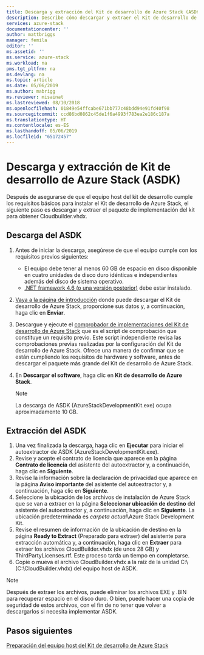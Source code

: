 ```yaml
---
title: Descarga y extracción del Kit de desarrollo de Azure Stack (ASDK) | Microsoft Docs
description: Describe cómo descargar y extraer el Kit de desarrollo de Azure Stack (ASDK).
services: azure-stack
documentationcenter: ''
author: mattbriggs
manager: femila
editor: ''
ms.assetid: ''
ms.service: azure-stack
ms.workload: na
pms.tgt_pltfrm: na
ms.devlang: na
ms.topic: article
ms.date: 05/06/2019
ms.author: mabrigg
ms.reviewer: misainat
ms.lastreviewed: 08/10/2018
ms.openlocfilehash: 01849e54ffcabe671bb777c48bdd94e91fd40f98
ms.sourcegitcommit: ccd86bd0862c45de1f6a4993f783ea2e186c187a
ms.translationtype: HT
ms.contentlocale: es-ES
ms.lasthandoff: 05/06/2019
ms.locfileid: "65172457"
---
```

# <a name="download-and-extract-the-azure-stack-development-kit-asdk"></a>Descarga y extracción de Kit de desarrollo de Azure Stack (ASDK)
Después de asegurarse de que el equipo host del kit de desarrollo cumple los requisitos básicos para instalar el Kit de desarrollo de Azure Stack, el siguiente paso es descargar y extraer el paquete de implementación del kit para obtener Cloudbuilder.vhdx.

## <a name="download-the-asdk"></a>Descarga del ASDK
1. Antes de iniciar la descarga, asegúrese de que el equipo cumple con los requisitos previos siguientes:

   - El equipo debe tener al menos 60 GB de espacio en disco disponible en cuatro unidades de disco duro idénticas e independientes además del disco de sistema operativo.
   - [.NET framework 4.6 (o una versión posterior)](https://dotnet.microsoft.com/download/dotnet-framework-runtime/net46) debe estar instalado.

2. [Vaya a la página de introducción](https://azure.microsoft.com/overview/azure-stack/try/?v=try) donde puede descargar el Kit de desarrollo de Azure Stack, proporcione sus datos y, a continuación, haga clic en **Enviar**.
3. Descargue y ejecute el [comprobador de implementaciones del Kit de desarrollo de Azure Stack](https://go.microsoft.com/fwlink/?LinkId=828735&clcid=0x409) que es el script de comprobación que constituye un requisito previo. Este script independiente revisa las comprobaciones previas realizadas por la configuración del Kit de desarrollo de Azure Stack. Ofrece una manera de confirmar que se están cumpliendo los requisitos de hardware y software, antes de descargar el paquete más grande del Kit de desarrollo de Azure Stack.
4. En **Descargar el software**, haga clic en **Kit de desarrollo de Azure Stack**.

   > [!NOTE]
   > La descarga de ASDK (AzureStackDevelopmentKit.exe) ocupa aproximadamente 10 GB.

## <a name="extract-the-asdk"></a>Extracción del ASDK
1. Una vez finalizada la descarga, haga clic en **Ejecutar** para iniciar el autoextractor de ASDK (AzureStackDevelopmentKit.exe).
2. Revise y acepte el contrato de licencia que aparece en la página **Contrato de licencia** del asistente del autoextractor y, a continuación, haga clic en **Siguiente**.
3. Revise la información sobre la declaración de privacidad que aparece en la página **Aviso importante** del asistente del autoextractor y, a continuación, haga clic en **Siguiente**.
4. Seleccione la ubicación de los archivos de instalación de Azure Stack que se van a extraer en la página **Seleccionar ubicación de destino** del asistente del autoextractor y, a continuación, haga clic en **Siguiente**. La ubicación predeterminada es *carpeta actual*\Azure Stack Development Kit. 
5. Revise el resumen de información de la ubicación de destino en la página **Ready to Extract** (Preparado para extraer) del asistente para extracción automática y, a continuación, haga clic en **Extraer** para extraer los archivos CloudBuilder.vhdx (de unos 28 GB) y ThirdPartyLicenses.rtf. Este proceso tarda un tiempo en completarse.
6. Copie o mueva el archivo CloudBuilder.vhdx a la raíz de la unidad C:\ (C:\CloudBuilder.vhdx) del equipo host de ASDK.

> [!NOTE]
> Después de extraer los archivos, puede eliminar los archivos EXE y .BIN para recuperar espacio en el disco duro. O bien, puede hacer una copia de seguridad de estos archivos, con el fin de no tener que volver a descargarlos si necesita implementar ASDK.


## <a name="next-steps"></a>Pasos siguientes
[Preparación del equipo host del Kit de desarrollo de Azure Stack](asdk-prepare-host.md)